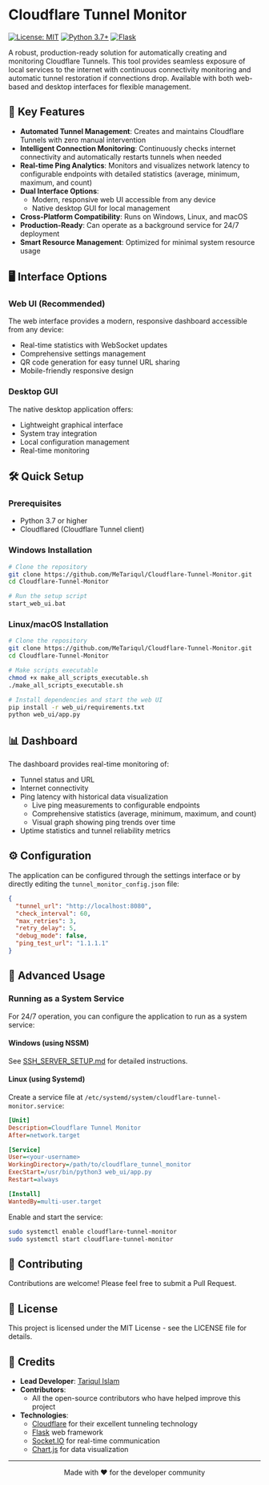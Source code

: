 # Cloudflare Tunnel Monitor

[![License: MIT](https://img.shields.io/badge/License-MIT-blue.svg)](https://opensource.org/licenses/MIT)
[![Python 3.7+](https://img.shields.io/badge/python-3.7+-blue.svg)](https://www.python.org/downloads/)
[![Flask](https://img.shields.io/badge/Flask-2.0+-green.svg)](https://flask.palletsprojects.com/)

A robust, production-ready solution for automatically creating and monitoring Cloudflare Tunnels. This tool provides seamless exposure of local services to the internet with continuous connectivity monitoring and automatic tunnel restoration if connections drop. Available with both web-based and desktop interfaces for flexible management.

## 🚀 Key Features

- **Automated Tunnel Management**: Creates and maintains Cloudflare Tunnels with zero manual intervention
- **Intelligent Connection Monitoring**: Continuously checks internet connectivity and automatically restarts tunnels when needed
- **Real-time Ping Analytics**: Monitors and visualizes network latency to configurable endpoints with detailed statistics (average, minimum, maximum, and count)
- **Dual Interface Options**:
  - Modern, responsive web UI accessible from any device
  - Native desktop GUI for local management
- **Cross-Platform Compatibility**: Runs on Windows, Linux, and macOS
- **Production-Ready**: Can operate as a background service for 24/7 deployment
- **Smart Resource Management**: Optimized for minimal system resource usage

## 🖥️ Interface Options

### Web UI (Recommended)

The web interface provides a modern, responsive dashboard accessible from any device:

- Real-time statistics with WebSocket updates
- Comprehensive settings management
- QR code generation for easy tunnel URL sharing
- Mobile-friendly responsive design

### Desktop GUI

The native desktop application offers:

- Lightweight graphical interface
- System tray integration
- Local configuration management
- Real-time monitoring

## 🛠️ Quick Setup

### Prerequisites

- Python 3.7 or higher
- Cloudflared (Cloudflare Tunnel client)

### Windows Installation

```bash
# Clone the repository
git clone https://github.com/MeTariqul/Cloudflare-Tunnel-Monitor.git
cd Cloudflare-Tunnel-Monitor

# Run the setup script
start_web_ui.bat
```

### Linux/macOS Installation

```bash
# Clone the repository
git clone https://github.com/MeTariqul/Cloudflare-Tunnel-Monitor.git
cd Cloudflare-Tunnel-Monitor

# Make scripts executable
chmod +x make_all_scripts_executable.sh
./make_all_scripts_executable.sh

# Install dependencies and start the web UI
pip install -r web_ui/requirements.txt
python web_ui/app.py
```

## 📊 Dashboard

The dashboard provides real-time monitoring of:

- Tunnel status and URL
- Internet connectivity
- Ping latency with historical data visualization
  - Live ping measurements to configurable endpoints
  - Comprehensive statistics (average, minimum, maximum, and count)
  - Visual graph showing ping trends over time
- Uptime statistics and tunnel reliability metrics

## ⚙️ Configuration

The application can be configured through the settings interface or by directly editing the `tunnel_monitor_config.json` file:

```json
{
  "tunnel_url": "http://localhost:8080",
  "check_interval": 60,
  "max_retries": 3,
  "retry_delay": 5,
  "debug_mode": false,
  "ping_test_url": "1.1.1.1"
}
```

## 🔧 Advanced Usage

### Running as a System Service

For 24/7 operation, you can configure the application to run as a system service:

#### Windows (using NSSM)

See [SSH_SERVER_SETUP.md](SSH_SERVER_SETUP.md) for detailed instructions.

#### Linux (using Systemd)

Create a service file at `/etc/systemd/system/cloudflare-tunnel-monitor.service`:

```ini
[Unit]
Description=Cloudflare Tunnel Monitor
After=network.target

[Service]
User=<your-username>
WorkingDirectory=/path/to/cloudflare_tunnel_monitor
ExecStart=/usr/bin/python3 web_ui/app.py
Restart=always

[Install]
WantedBy=multi-user.target
```

Enable and start the service:

```bash
sudo systemctl enable cloudflare-tunnel-monitor
sudo systemctl start cloudflare-tunnel-monitor
```

## 🤝 Contributing

Contributions are welcome! Please feel free to submit a Pull Request.

## 📜 License

This project is licensed under the MIT License - see the LICENSE file for details.

## 👏 Credits

- **Lead Developer**: [Tariqul Islam](https://github.com/MeTariqul)
- **Contributors**: 
  - All the open-source contributors who have helped improve this project
- **Technologies**:
  - [Cloudflare](https://www.cloudflare.com/) for their excellent tunneling technology
  - [Flask](https://flask.palletsprojects.com/) web framework
  - [Socket.IO](https://socket.io/) for real-time communication
  - [Chart.js](https://www.chartjs.org/) for data visualization

---

<p align="center">Made with ❤️ for the developer community</p>